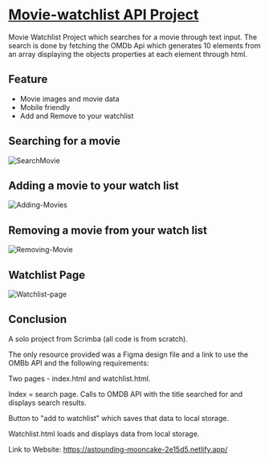 # [Movie-watchlist API Project](https://astounding-mooncake-2e15d5.netlify.app/)

Movie Watchlist Project which searches for a movie through text input. The search is done by fetching the OMDb Api which generates 10 elements from an array displaying the objects properties at each element through html.

## Feature

-   Movie images and movie data
-   Mobile friendly
-   Add and Remove to your watchlist

## Searching for a movie
![SearchMovie](https://user-images.githubusercontent.com/69280547/172031898-1697d27f-205f-4b53-adbe-9b0b2d05d256.gif)

## Adding a movie to your watch list
![Adding-Movies](https://user-images.githubusercontent.com/69280547/172032499-31cd12cb-6f26-4cae-87ec-24776c338aaa.gif)

## Removing a movie from your watch list
![Removing-Movie](https://user-images.githubusercontent.com/69280547/172032504-0e19d305-341a-4c06-ba88-53ffdc6f4552.gif)

## Watchlist Page 
![Watchlist-page](https://user-images.githubusercontent.com/69280547/172032511-dc1d0b84-bc0f-40f6-ac22-9aa28f1a6e82.gif)

## Conclusion

A solo project from Scrimba (all code is from scratch).

The only resource provided was a Figma design file and a 
link to use the OMBb API and the following requirements:

Two pages - index.html and watchlist.html.

Index = search page. Calls to OMDB API with the title searched for and displays search results.

Button to "add to watchlist" which saves that data to local storage.

Watchlist.html loads and displays data from local storage.

Link to Website: https://astounding-mooncake-2e15d5.netlify.app/
